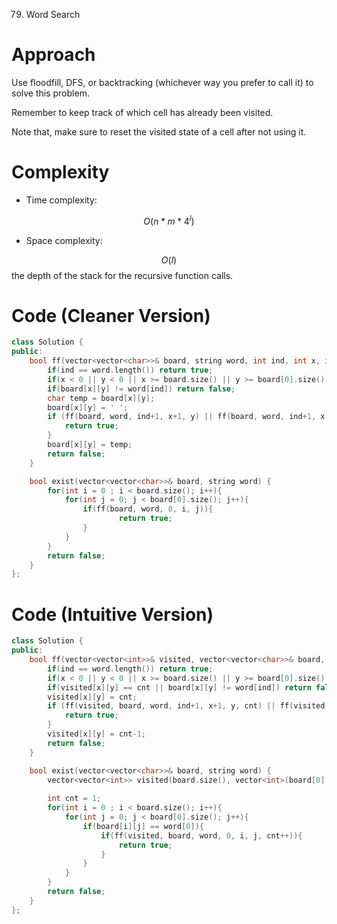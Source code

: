 79. Word Search

# Approach
<!-- Describe your approach to solving the problem. -->
Use floodfill, DFS, or backtracking (whichever way you prefer to call it) to solve this problem. 

Remember to keep track of which cell has already been visited.

Note that, make sure to reset the visited state of a cell after not using it.

# Complexity
- Time complexity:
<!-- Add your time complexity here, e.g. $$O(n)$$ -->
$$O(n*m*4^l)$$
- Space complexity:
<!-- Add your space complexity here, e.g. $$O(n)$$ -->
$$O(l)$$ the depth of the stack for the recursive function calls.
# Code (Cleaner Version)
``` cpp
class Solution {
public:
    bool ff(vector<vector<char>>& board, string word, int ind, int x, int y){
        if(ind == word.length()) return true;
        if(x < 0 || y < 0 || x >= board.size() || y >= board[0].size()) return false;
        if(board[x][y] != word[ind]) return false;
        char temp = board[x][y];
        board[x][y] = ' ';
        if (ff(board, word, ind+1, x+1, y) || ff(board, word, ind+1, x-1, y) || ff(board, word, ind+1, x, y+1) || ff(board, word, ind+1, x, y-1)){
            return true;
        }
        board[x][y] = temp;
        return false;
    }

    bool exist(vector<vector<char>>& board, string word) {
        for(int i = 0 ; i < board.size(); i++){
            for(int j = 0; j < board[0].size(); j++){
                if(ff(board, word, 0, i, j)){
                        return true;
                }
            }
        }
        return false;        
    }
};
```

# Code (Intuitive Version)
```cpp
class Solution {
public:
    bool ff(vector<vector<int>>& visited, vector<vector<char>>& board, string word, int ind, int x, int y, int cnt){
        if(ind == word.length()) return true;
        if(x < 0 || y < 0 || x >= board.size() || y >= board[0].size()) return false;
        if(visited[x][y] == cnt || board[x][y] != word[ind]) return false;
        visited[x][y] = cnt;
        if (ff(visited, board, word, ind+1, x+1, y, cnt) || ff(visited, board, word, ind+1, x-1, y, cnt) || ff(visited, board, word, ind+1, x, y+1, cnt) || ff(visited, board, word, ind+1, x, y-1, cnt)){
            return true;
        }
        visited[x][y] = cnt-1;
        return false;
    }

    bool exist(vector<vector<char>>& board, string word) {
        vector<vector<int>> visited(board.size(), vector<int>(board[0].size(), 0));
        
        int cnt = 1;
        for(int i = 0 ; i < board.size(); i++){
            for(int j = 0; j < board[0].size(); j++){
                if(board[i][j] == word[0]){
                    if(ff(visited, board, word, 0, i, j, cnt++)){
                        return true;
                    }
                }
            }
        }
        return false;        
    }
};
```
